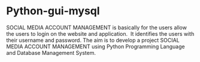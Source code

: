 # Python-gui-mysql
SOCIAL MEDIA ACCOUNT MANAGEMENT is basically for the users allow the users to login on the website and application.  It identifies the users with their username and password.
The aim is to develop a project SOCIAL MEDIA ACCOUNT MANAGEMENT using Python Programming Language and Database Management System.

